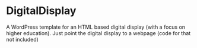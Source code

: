 # DigitalDisplay
A WordPress template for an HTML based digital display (with a focus on higher education). Just point the digital display to a webpage (code for that not included)
